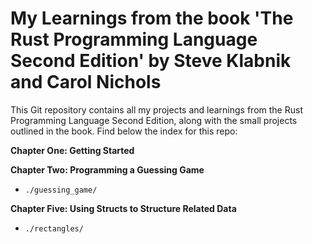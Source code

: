 # My Learnings from the book 'The Rust Programming Language Second Edition' by Steve Klabnik and Carol Nichols

This Git repository contains all my projects and learnings from the Rust Programming Language Second Edition,
along with the small projects outlined in the book. Find below the index for this repo:

**Chapter One: Getting Started**

**Chapter Two: Programming a Guessing Game**
  - `./guessing_game/`

**Chapter Five: Using Structs to Structure Related Data**
  - `./rectangles/`


